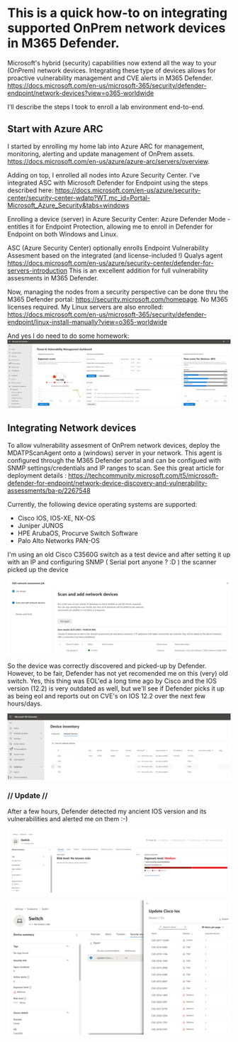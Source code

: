 # This is a quick how-to on integrating supported OnPrem network devices in M365 Defender.

Microsoft's hybrid (security) capabilities now extend all the way to your (OnPrem) network devices. 
Integrating these type of devices allows for proactive vulnerability management and CVE alerts in M365 Defender.
https://docs.microsoft.com/en-us/microsoft-365/security/defender-endpoint/network-devices?view=o365-worldwide

I'll describe the steps I took to enroll a lab environment end-to-end.

## Start with Azure ARC

I started by enrolling my home lab into Azure ARC for management, monitoring, alerting and update management of OnPrem assets.
https://docs.microsoft.com/en-us/azure/azure-arc/servers/overview.

Adding on top, I enrolled all nodes into Azure Security Center. 
I've integrated ASC with Microsoft Defender for Endpoint using the steps described here: https://docs.microsoft.com/en-us/azure/security-center/security-center-wdatp?WT.mc_id=Portal-Microsoft_Azure_Security&tabs=windows

Enrolling a device (server) in Azure Security Center: Azure Defender Mode - entitles it for Endpoint Protection, allowing me to enroll in Defender for Endpoint on both Windows and Linux.

ASC (Azure Security Center) optionally enrolls Endpoint Vulnerability Assesment based on the integrated (and license-included !) Qualys agent
https://docs.microsoft.com/en-us/azure/security-center/defender-for-servers-introduction This is an excellent addition for full vulnerability assesments in M365 Defender.

Now, managing the nodes from a security perspective can be done thru the M365 Defender portal: https://security.microsoft.com/homepage. No M365 licenses required.
My Linux servers are also enrolled: https://docs.microsoft.com/en-us/microsoft-365/security/defender-endpoint/linux-install-manually?view=o365-worldwide

And yes I do need to do some homework:
![Screenshot](https://raw.githubusercontent.com/verboompj/Networking/master/Pictures/M365DE.PNG)

## Integrating Network devices

To allow vulnerability assesment of OnPrem network devices, deploy the MDATPScanAgent onto a (windows) server in your network. This agent is configured through the M365 Defender portal and can be configued with SNMP settings/credentials and IP ranges to scan. 
See this great article for deployment details : https://techcommunity.microsoft.com/t5/microsoft-defender-for-endpoint/network-device-discovery-and-vulnerability-assessments/ba-p/2267548

Currently, the following device operating systems are supported: 

- Cisco IOS, IOS-XE, NX-OS 
- Juniper JUNOS 
- HPE ArubaOS, Procurve Switch Software 
- Palo Alto Networks PAN-OS 

I'm using an old Cisco C3560G switch as a test device and after setting it up with an IP and configuring SNMP ( Serial port anyone ? :D ) the scanner picked up the device

![Screenshot](https://raw.githubusercontent.com/verboompj/Networking/master/Pictures/found2.PNG)

So the device was correctly discovered and picked-up by Defender. However,  to be fair, Defender has not yet recomended me on this (very) old switch. Yes, this thing was EOL'ed a long time ago by Cisco and the IOS version (12.2) is very outdated as well, but we'll see if Defender picks it up as being eol and reports out on CVE's on IOS 12.2 over the next few hours/days.

![Screenshot](https://raw.githubusercontent.com/verboompj/Networking/master/Pictures/swinovu.png)

### // Update //

After a few hours, Defender detected my ancient IOS version and its vulnerabilities and alerted me on them :-) 

![Screenshot](https://raw.githubusercontent.com/verboompj/Networking/master/Pictures/swi%20detail.PNG)

![Screenshot](https://raw.githubusercontent.com/verboompj/Networking/master/Pictures/ios%20cve.PNG)



